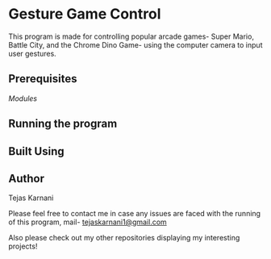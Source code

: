 # Gesture Game Control

This program is made for controlling popular arcade games- Super Mario, Battle City, and the Chrome Dino Game- using the computer camera to input user gestures.

## Prerequisites

_Modules_

## Running the program

## Built Using


## Author

Tejas Karnani

Please feel free to contact me in case any issues are faced with the running of this program, mail- tejaskarnani1@gmail.com

Also please check out my other repositories displaying my interesting projects!
